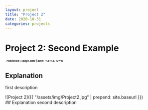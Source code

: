 ```yaml
---
layout: project
title: "Project 2"
date: 2020-10-31
categories: projects
---
```


# <span class="scroll-spy" id="project-2"></span>Project 2: Second Example
<small><small><small>&nbsp;&nbsp;***Published: {{page.date | date: '%b %d, %Y'}}***</small></small></small>

## Explanation
first description
<p></p>![Project 2]({{ "/assets/img/Project2.jpg" | prepend: site.baseurl }})<br>
## Explanation
second description
